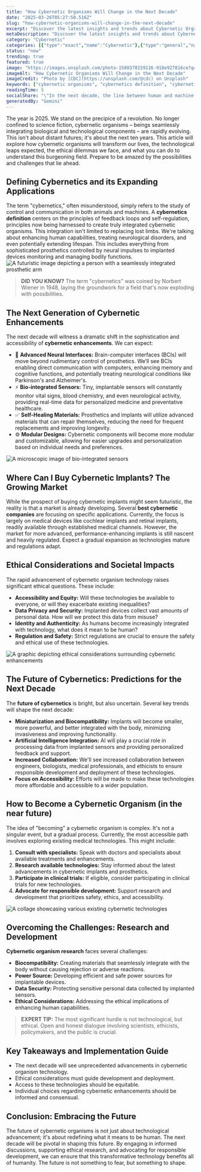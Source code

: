 ```yaml
---
title: "How Cybernetic Organisms Will Change in the Next Decade"
date: "2025-03-26T05:27:50.516Z"
slug: "how-cybernetic-organisms-will-change-in-the-next-decade"
excerpt: "Discover the latest insights and trends about Cybernetic Organisms. This comprehensive guide covers everything you need to know about Cybernetic Organisms in 2025."
metaDescription: "Discover the latest insights and trends about Cybernetic Organisms. This comprehensive guide covers everything you need to know about Cybernetic Organisms ..."
category: "Cybernetic"
categories: [{"type":"exact","name":"Cybernetic"},{"type":"general","name":"Biomedical Engineering"},{"type":"medium","name":"Prosthetics"},{"type":"specific","name":"Neural Implants"},{"type":"niche","name":"Brain-Computer Interfaces"}]
status: "new"
trending: true
featured: true
image: "https://images.unsplash.com/photo-1580378159116-918e927816ce?q=85&w=1200&fit=max&fm=webp&auto=compress"
imageAlt: "How Cybernetic Organisms Will Change in the Next Decade"
imageCredit: "Photo by [CDC](https://unsplash.com/@cdc) on Unsplash"
keywords: ["cybernetic organisms", "cybernetics definition", "cybernetic enhancements", "buy cybernetic implants", "future of cybernetics", "cybernetic organism technology", "cybernetic body parts", "best cybernetic companies", "cybernetic organism research", "how to become a cybernetic organism"]
readingTime: 5
socialShare: "\"In the next decade, the line between human and machine will blur beyond recognition. Are we ready to embrace this unprecedented transformation?\""
generatedBy: "Gemini"
---
```




The year is 2025.  We stand on the precipice of a revolution.  No longer confined to science fiction, cybernetic organisms – beings seamlessly integrating biological and technological components – are rapidly evolving. This isn't about distant futures; it's about the next ten years. This article will explore how cybernetic organisms will transform our lives, the technological leaps expected, the ethical dilemmas we face, and what you can do to understand this burgeoning field.  Prepare to be amazed by the possibilities and challenges that lie ahead.

## Defining Cybernetics and its Expanding Applications

The term "cybernetics," often misunderstood, simply refers to the study of control and communication in both animals and machines.  A **cybernetics definition** centers on the principles of feedback loops and self-regulation, principles now being harnessed to create truly integrated cybernetic organisms.  This integration isn't limited to replacing lost limbs.  We're talking about enhancing human capabilities, treating neurological disorders, and even potentially extending lifespan.  This includes everything from sophisticated prosthetics controlled by neural impulses to implanted devices monitoring and managing bodily functions. ![A futuristic image depicting a person with a seamlessly integrated prosthetic arm](https://images.unsplash.com/photo-1579781403299-11c35baa47e2?q=85&w=1200&fit=max&fm=webp&auto=compress)

> **DID YOU KNOW?** The term "cybernetics" was coined by Norbert Wiener in 1948, laying the groundwork for a field that's now exploding with possibilities.

## The Next Generation of Cybernetic Enhancements

The next decade will witness a dramatic shift in the sophistication and accessibility of **cybernetic enhancements**.  We can expect:

* 🔑 **Advanced Neural Interfaces:**  Brain-computer interfaces (BCIs) will move beyond rudimentary control of prosthetics.  We’ll see BCIs enabling direct communication with computers, enhancing memory and cognitive functions, and potentially treating neurological conditions like Parkinson's and Alzheimer's.
* ⚡ **Bio-integrated Sensors:**  Tiny, implantable sensors will constantly monitor vital signs, blood chemistry, and even neurological activity, providing real-time data for personalized medicine and preventative healthcare.
* ✅ **Self-Healing Materials:**  Prosthetics and implants will utilize advanced materials that can repair themselves, reducing the need for frequent replacements and improving longevity.
* ⚙️ **Modular Designs:**  Cybernetic components will become more modular and customizable, allowing for easier upgrades and personalization based on individual needs and preferences.

![A microscopic image of bio-integrated sensors](https://images.unsplash.com/photo-1580378159116-918e927816ce?q=85&w=1200&fit=max&fm=webp&auto=compress)

## Where Can I Buy Cybernetic Implants?  The Growing Market

While the prospect of buying cybernetic implants might seem futuristic, the reality is that a market is already developing.  Several **best cybernetic companies** are focusing on specific applications.  Currently, the focus is largely on medical devices like cochlear implants and retinal implants, readily available through established medical channels.  However, the market for more advanced, performance-enhancing implants is still nascent and heavily regulated.  Expect a gradual expansion as technologies mature and regulations adapt.

## Ethical Considerations and Societal Impacts

The rapid advancement of cybernetic organism technology raises significant ethical questions.  These include:

* **Accessibility and Equity:** Will these technologies be available to everyone, or will they exacerbate existing inequalities?
* **Data Privacy and Security:**  Implanted devices collect vast amounts of personal data. How will we protect this data from misuse?
* **Identity and Authenticity:**  As humans become increasingly integrated with technology, what does it mean to be human?
* **Regulation and Safety:**  Strict regulations are crucial to ensure the safety and ethical use of these technologies.

![A graphic depicting ethical considerations surrounding cybernetic enhancements](https://images.unsplash.com/photo-1709240351182-a642b7a65341?q=85&w=1200&fit=max&fm=webp&auto=compress)

## The Future of Cybernetics: Predictions for the Next Decade

The **future of cybernetics** is bright, but also uncertain.  Several key trends will shape the next decade:

* **Miniaturization and Biocompatibility:**  Implants will become smaller, more powerful, and better integrated with the body, minimizing invasiveness and improving functionality.
* **Artificial Intelligence Integration:**  AI will play a crucial role in processing data from implanted sensors and providing personalized feedback and support.
* **Increased Collaboration:**  We'll see increased collaboration between engineers, biologists, medical professionals, and ethicists to ensure responsible development and deployment of these technologies.
* **Focus on Accessibility:**  Efforts will be made to make these technologies more affordable and accessible to a wider population.

## How to Become a Cybernetic Organism (in the near future)

The idea of "becoming" a cybernetic organism is complex.  It's not a singular event, but a gradual process. Currently, the most accessible path involves exploring existing medical technologies.  This might include:

1. **Consult with specialists:**  Speak with doctors and specialists about available treatments and enhancements.
2. **Research available technologies:**  Stay informed about the latest advancements in cybernetic implants and prosthetics.
3. **Participate in clinical trials:**  If eligible, consider participating in clinical trials for new technologies.
4. **Advocate for responsible development:**  Support research and development that prioritizes safety, ethics, and accessibility.

![A collage showcasing various existing cybernetic technologies](https://images.unsplash.com/photo-1709241280263-10089872128f?q=85&w=1200&fit=max&fm=webp&auto=compress)

## Overcoming the Challenges: Research and Development

**Cybernetic organism research** faces several challenges:

* **Biocompatibility:**  Creating materials that seamlessly integrate with the body without causing rejection or adverse reactions.
* **Power Source:**  Developing efficient and safe power sources for implantable devices.
* **Data Security:**  Protecting sensitive personal data collected by implanted sensors.
* **Ethical Considerations:**  Addressing the ethical implications of enhancing human capabilities.

> **EXPERT TIP:**  The most significant hurdle is not technological, but ethical.  Open and honest dialogue involving scientists, ethicists, policymakers, and the public is crucial.

## Key Takeaways and Implementation Guide

* The next decade will see unprecedented advancements in cybernetic organism technology.
* Ethical considerations must guide development and deployment.
* Access to these technologies should be equitable.
* Individual choices regarding cybernetic enhancements should be informed and consensual.

## Conclusion: Embracing the Future

The future of cybernetic organisms is not just about technological advancement; it's about redefining what it means to be human.  The next decade will be pivotal in shaping this future.  By engaging in informed discussions, supporting ethical research, and advocating for responsible development, we can ensure that this transformative technology benefits all of humanity.  The future is not something to fear, but something to shape.


